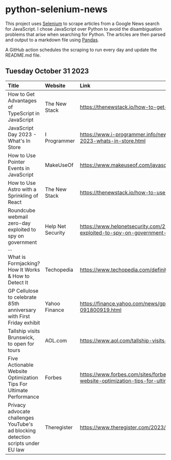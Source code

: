 # python-selenium-news

This project uses [Selenium](https://www.seleniumhq.org/) to scrape articles from a Google News search for JavaScript.
I chose JavaScript over Python to avoid the disambiguation problems that arise when searching for Python.
The articles are then parsed and output to a markdown file using [Pandas](https://pandas.pydata.org/).

A GitHub action schedules the scraping to run every day and update the README.md file.

## Tuesday October 31 2023


| Title                                                                            | Website           | Link                                                                                                                          |
|:---------------------------------------------------------------------------------|:------------------|:------------------------------------------------------------------------------------------------------------------------------|
| How to Get Advantages of TypeScript in JavaScript                                | The New Stack     | https://thenewstack.io/how-to-get-advantages-of-typescript-in-javascript/                                                     |
| JavaScript Day 2023 - What's In Store                                            | I Programmer      | https://www.i-programmer.info/news/167-javascript/16713-javascript-day-2023-whats-in-store.html                               |
| How to Use Pointer Events in JavaScript                                          | MakeUseOf         | https://www.makeuseof.com/javascript-pointer-events/                                                                          |
| How to Use Astro with a Sprinkling of React                                      | The New Stack     | https://thenewstack.io/how-to-use-astro-with-a-sprinkling-of-react/                                                           |
| Roundcube webmail zero-day exploited to spy on government ...                    | Help Net Security | https://www.helpnetsecurity.com/2023/10/25/roundcube-webmail-zero-day-exploited-to-spy-on-government-entities-cve-2023-5631/  |
| What is Formjacking? How It Works & How to Detect It                             | Techopedia        | https://www.techopedia.com/definition/formjacking                                                                             |
| GP Cellulose to celebrate 85th anniversary with First Friday exhibit             | Yahoo Finance     | https://finance.yahoo.com/news/gp-cellulose-celebrate-85th-anniversary-091800919.html                                         |
| Tallship visits Brunswick, to open for tours                                     | AOL.com           | https://www.aol.com/tallship-visits-brunswick-open-tours-091700593.html                                                       |
| Five Actionable Website Optimization Tips For Ultimate Performance               | Forbes            | https://www.forbes.com/sites/forbestechcouncil/2023/10/26/five-actionable-website-optimization-tips-for-ultimate-performance/ |
| Privacy advocate challenges YouTube's ad blocking detection scripts under EU law | Theregister       | https://www.theregister.com/2023/10/26/privacy_advocate_challenges_youtube/                                                   |